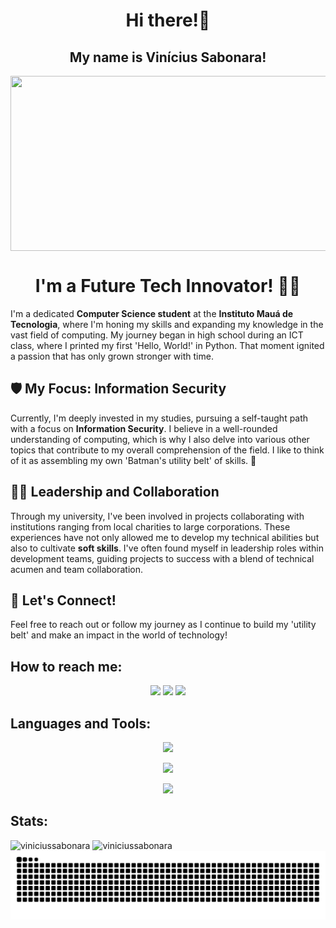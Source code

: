 <h1 align="center"><strong>Hi there!👋</strong></h1>
<div>
  <h2 align="center">My name is Vinícius Sabonara!</h2>
  <img align="center" height="280px" width="980px" src="https://i.pinimg.com/originals/f3/bd/45/f3bd45f6d915b011bc29f6661a73bac9.jpg"/>

<h1 align="center">I'm a Future Tech Innovator! 👨‍💻</h1>

<p>
  I'm a dedicated <strong>Computer Science student</strong> at the <strong>Instituto Mauá de Tecnologia</strong>, where I'm honing my skills and expanding my knowledge in the vast field of computing. My journey began in high school during an ICT class, where I printed my first 'Hello, World!' in Python. That moment ignited a passion that has only grown stronger with time.
</p>

<h2>🛡️ My Focus: Information Security</h2>
<p>
  Currently, I'm deeply invested in my studies, pursuing a self-taught path with a focus on <strong>Information Security</strong>. I believe in a well-rounded understanding of computing, which is why I also delve into various other topics that contribute to my overall comprehension of the field. I like to think of it as assembling my own 'Batman's utility belt' of skills. 🦇
</p>

<h2>👨‍💻 Leadership and Collaboration</h2>
<p>
  Through my university, I've been involved in projects collaborating with institutions ranging from local charities to large corporations. These experiences have not only allowed me to develop my technical abilities but also to cultivate <strong>soft skills</strong>. I've often found myself in leadership roles within development teams, guiding projects to success with a blend of technical acumen and team collaboration.
</p>

<h2>🌟 Let's Connect!</h2>
<p>
  Feel free to reach out or follow my journey as I continue to build my 'utility belt' and make an impact in the world of technology!
</p>

<div>
  <h2>How to reach me:</h2>
  <p align="center">
  <a href="mailto:vinicius.santoscortez@hotmail.com"><img src="https://img.shields.io/badge/-Email-000?style=for-the-badge&logo=microsoft-outlook&logoColor=007BFF"/></a>
  <a href="www.linkedin.com/in/viniciussabonarasantos"><img src="https://img.shields.io/badge/LinkedIn-0077B5?style=for-the-badge&logo=linkedin&logoColor=white"/></a>
  <a href="https://instagram.com/vinis.js"><img src="https://img.shields.io/badge/-Instagram-%23E4405F?style=for-the-badge&logo=instagram&logoColor=white"></a>
  
  </p>
</div>

<div>
  <h2>Languages and Tools:</h2>
  <p align="center"> 
    <img src="https://skillicons.dev/icons?i=py,java,react,html,css,js,ts,r,c,cpp&theme=dark"/>
  </p>
  <p align="center"> 
    <img src="https://skillicons.dev/icons?i=mysql,mongodb&theme=dark"/>
  </p>
  <p align="center"> 
    <img src="https://skillicons.dev/icons?i=ae,ps,ai,pr,figma&theme=dark"/>
 </p>
</div>

<div>
  <h2>Stats:</h2>
  <img height="250px" src="https://github-readme-stats.vercel.app/api?username=viniciussabonara&theme=dark&show_icons=true&locale=en" alt="viniciussabonara" />
  <img height="250px" src="https://github-readme-stats.vercel.app/api/top-langs/?username=viniciussabonara&theme=dark&show_icons=true" alt="viniciussabonara" />
  <picture>
    <source media="(prefers-color-scheme: dark)" srcset="https://github.com/GabrielLaxy/GabrielLaxy/blob/output/github-contribution-grid-snake-dark.svg" />
    <source media="(prefers-color-scheme: light)" srcset="https://github.com/GabrielLaxy/GabrielLaxy/blob/output/github-contribution-grid-snake.svg" />
    <img alt="github-snake" src="https://github.com/GabrielLaxy/GabrielLaxy/blob/output/github-contribution-grid-snake.svg" />
  </picture>
</div>
